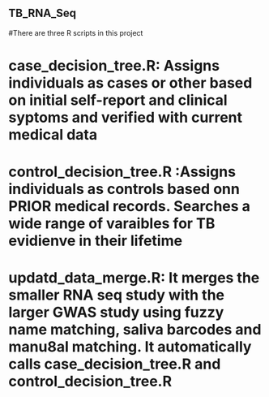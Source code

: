 ## TB_RNA_Seq

#There are three R scripts in this project
# case_decision_tree.R: Assigns individuals as cases or other based on initial self-report  and clinical syptoms and verified with current medical data
# control_decision_tree.R :Assigns individuals as controls based onn PRIOR medical records. Searches a wide range of varaibles for TB evidienve in their lifetime

# updatd_data_merge.R: It merges the smaller RNA seq study with the larger GWAS study using  fuzzy name matching, saliva barcodes and manu8al matching. It automatically calls case_decision_tree.R and control_decision_tree.R
